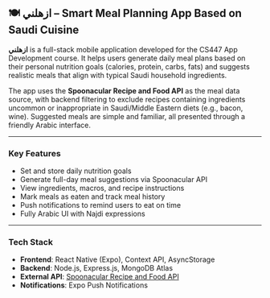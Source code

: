 ## 🍽️ ازهلني – Smart Meal Planning App Based on Saudi Cuisine

**ازهلني** is a full-stack mobile application developed for the CS447 App Development course. It helps users generate daily meal plans based on their personal nutrition goals (calories, protein, carbs, fats) and suggests realistic meals that align with typical Saudi household ingredients.

The app uses the **Spoonacular Recipe and Food API** as the meal data source, with backend filtering to exclude recipes containing ingredients uncommon or inappropriate in Saudi/Middle Eastern diets (e.g., bacon, wine). Suggested meals are simple and familiar, all presented through a friendly Arabic interface.

---

### Key Features

* Set and store daily nutrition goals
* Generate full-day meal suggestions via Spoonacular API
* View ingredients, macros, and recipe instructions
* Mark meals as eaten and track meal history
* Push notifications to remind users to eat on time
* Fully Arabic UI with Najdi expressions

---

###  Tech Stack

* **Frontend**: React Native (Expo), Context API, AsyncStorage
* **Backend**: Node.js, Express.js, MongoDB Atlas
* **External API**: [Spoonacular Recipe and Food API](https://spoonacular.com/food-api)
* **Notifications**: Expo Push Notifications
